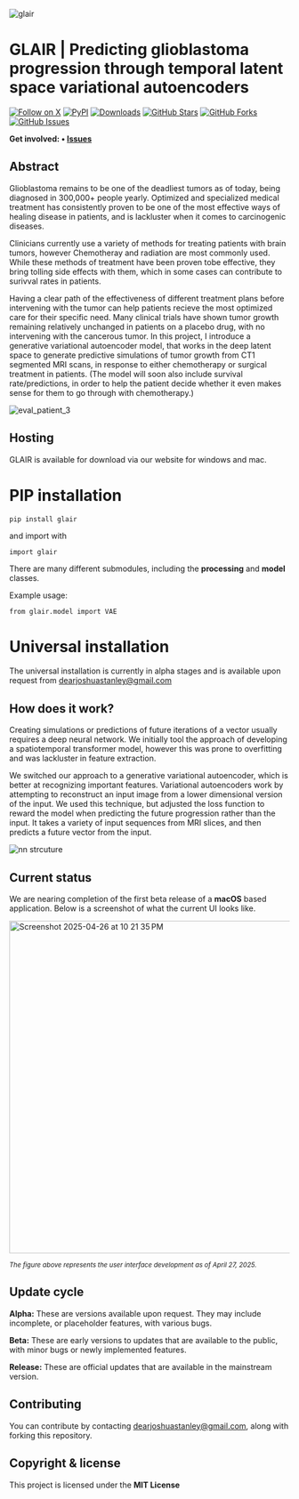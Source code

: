 ![glair](https://github.com/user-attachments/assets/4ee4f4cb-8ac9-44fe-9068-66ca70b83fe2)



# GLAIR | Predicting glioblastoma progression through temporal latent space variational autoencoders


[![Follow on X](https://img.shields.io/twitter/follow/glair_ai?style=social)](https://x.com/glair_ai) 
[![PyPI](https://img.shields.io/pypi/v/glair)](https://pypi.org/project/glair/)
[![Downloads](https://img.shields.io/pypi/dm/glair)](https://pypi.org/project/glair/)
[![GitHub Stars](https://img.shields.io/github/stars/jss1118/GLAIR?style=social)](https://github.com/jss1118/GLAIR/stargazers)
[![GitHub Forks](https://img.shields.io/github/forks/jss1118/GLAIR?style=social)](https://github.com/jss1118/GLAIR/network/members)
[![GitHub Issues](https://img.shields.io/github/issues/jss1118/GLAIR)](https://github.com/jss1118/GLAIR/issues)






<b>Get
involved: • [Issues](https://github.com/jss1118/Generative-VAE-Glioblastoma-Simulator/issues)</b>

## Abstract

Glioblastoma remains to be one of the deadliest tumors as of today, being diagnosed in 300,000+ people yearly. 
Optimized and specialized medical treatment has consistently proven to be one of the most effective ways of healing disease in patients, 
and is lackluster when it comes to carcinogenic diseases. 

Clinicians currently use a variety of methods for treating patients with brain tumors, 
however Chemotheray and radiation are most commonly used. While these methods of treatment have been proven tobe effective, they bring tolling 
side effects with them, which in some cases can contribute to surivval rates in patients. 

Having a clear path of the effectiveness of different treatment plans before intervening with the tumor can help patients recieve the most optimized care for their specific need. 
Many clinical trials have shown tumor growth remaining relatively unchanged in patients on a placebo drug, with no intervening with the cancerous tumor. In this project, I introduce a generative
variational autoencoder model, that works in the deep latent space to generate predictive simulations of tumor growth from CT1 segmented MRI scans, in response to either chemotherapy or 
surgical treatment in patients. (The model will soon also include survival rate/predictions, in order to help the patient decide whether it even makes sense for them to go through with chemotherapy.) 

![eval_patient_3](https://github.com/user-attachments/assets/67302390-1af3-4048-8c8a-8322eafb322f)

## Hosting

GLAIR is available for download via our website for windows and mac.



# PIP installation

```
pip install glair
```
and import with

```
import glair
```

There are many different submodules, including the **processing** and **model** classes.

Example usage:

```
from glair.model import VAE
```

# Universal installation

The universal installation is currently in alpha stages and is available upon request from dearjoshuastanley@gmail.com

## How does it work?

Creating simulations or predictions of future iterations of a vector usually requires a deep neural network. We initially tool the approach of developing a spatiotemporal transformer model, however this was prone to overfitting and was lackluster in feature extraction. 

We switched our approach to a generative variational autoencoder, which is better at recognizing important features. Variational autoencoders work by attempting to reconstruct an input image from a lower dimensional version of the input. We used this technique, but adjusted the loss function to reward the model when predicting the future progression rather than the input.
It takes a variety of input sequences from MRI slices, and then predicts a future vector from the input. 

![nn strcuture](https://github.com/user-attachments/assets/4b40de9c-ec3e-43a8-8de7-09354f7ffecd)


## Current status

We are nearing completion of the first beta release of a **macOS** based application. Below is a screenshot of what the current UI looks like. 

<img width="598" alt="Screenshot 2025-04-26 at 10 21 35 PM" src="https://github.com/user-attachments/assets/b756f4cc-81f8-47c4-add8-87ea1b1595fe" />


<sup><i>The figure above represents the user interface development as of April 27, 2025.</i></sup>

## Update cycle

**Alpha:** These are versions available upon request. They may include incomplete, or placeholder features, with various bugs.

**Beta:** These are early versions to updates that are available to the public, with minor bugs or newly implemented features.

**Release:** These are official updates that are available in the mainstream version.


## Contributing

You can contribute by contacting dearjoshuastanley@gmail.com, along with forking this repository.


## Copyright & license

This project is licensed under the **MIT License**








